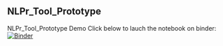 ## NLPr_Tool_Prototype
NLPr_Tool_Prototype Demo
Click below to lauch the notebook on binder:
[![Binder](https://mybinder.org/badge_logo.svg)](https://mybinder.org/v2/gh/tamaddun/NLPr_Tool_Prototype/main?labpath=NLPr_Tool_Prototype.ipynb)
